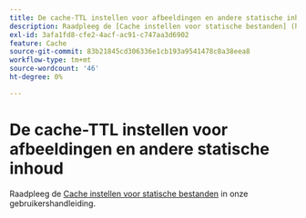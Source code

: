 ```yaml
---
title: De cache-TTL instellen voor afbeeldingen en andere statische inhoud
description: Raadpleeg de [Cache instellen voor statische bestanden] (https://experienceleague.adobe.com/docs/commerce-cloud-service/user-guide/configure/app/set-cache.html) in de gebruikershandleiding.
exl-id: 3afa1fd8-cfe2-4acf-ac91-c747aa3d6902
feature: Cache
source-git-commit: 83b21845cd306336e1cb193a9541478c8a38eea8
workflow-type: tm+mt
source-wordcount: '46'
ht-degree: 0%

---
```


# De cache-TTL instellen voor afbeeldingen en andere statische inhoud

Raadpleeg de [Cache instellen voor statische bestanden](https://experienceleague.adobe.com/docs/commerce-cloud-service/user-guide/configure/app/set-cache.html) in onze gebruikershandleiding.
